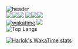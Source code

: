 ![header](https://capsule-render.vercel.app/api?type=waving&color=auto&height=300&section=header&text=Welcome-nl-Wooniverse&fontSize=80)<br />
<img src="https://img.shields.io/badge/-HTML-red"><img src="https://img.shields.io/badge/-Javascript-yellow"><img src="https://img.shields.io/badge/-CSS-blue">
<img src="https://img.shields.io/badge/-Vue-green"><img src="https://img.shields.io/badge/-React-blue"><img src="https://img.shields.io/badge/-Typescript-152133"><br />
[![wakatime](https://wakatime.com/badge/user/da0f41f9-45d0-4a43-a7a9-10709b617bb2.svg?style=flat)](https://wakatime.com/@da0f41f9-45d0-4a43-a7a9-10709b617bb2)
<a href="https://hhpluscertificateofcompletion.oopy.io/">
  <img src="https://static.spartacodingclub.kr/hanghae99/plus/completion/badge_white.svg" />
</a><br />
![Top Langs](https://github-readme-stats.vercel.app/api/top-langs/?username=seongwoo83&layout=compact&hide=html,css)

<!-- [![Anurag's GitHub stats](https://github-readme-stats.vercel.app/api?username=seongwoo83)](https://github.com/seongwoo83/github-readme-stats) -->
[![Harlok's WakaTime stats](https://github-readme-stats.vercel.app/api/wakatime?username=seongwoo83&layout=compact&langs_count=6&hide=Other,php,css)](https://github.com/seongwoo83/github-readme-stats)
